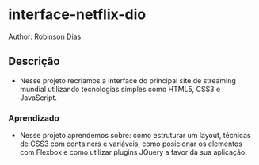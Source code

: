 # interface-netflix-dio

Author: [Robinson Dias](https://github.com/robinson-1985)

## Descrição

- Nesse projeto recriamos a interface do principal site de streaming mundial utilizando tecnologias simples como HTML5, CSS3 e JavaScript. 

### Aprendizado

- Nesse projeto aprendemos sobre: como estruturar um layout, técnicas de CSS3 com containers e variáveis, como posicionar os elementos com Flexbox 
e como utilizar plugins JQuery a favor da sua aplicação.
